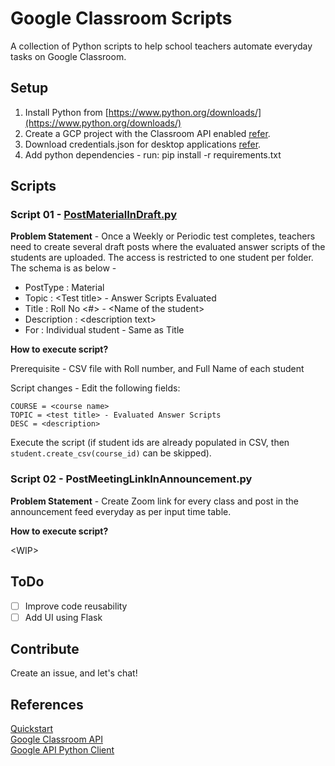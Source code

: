 # Google Classroom Scripts
A collection of Python scripts to help school teachers automate everyday tasks on Google Classroom.

## Setup

1. Install Python from [https://www.python.org/downloads/](https://www.python.org/downloads/)
2. Create a GCP project with the Classroom API enabled [refer](https://developers.google.com/workspace/guides/create-project).
3. Download credentials.json for desktop applications [refer](https://developers.google.com/workspace/guides/create-credentials).
4. Add python dependencies - run: pip install -r requirements.txt

## Scripts

### Script 01 - [PostMaterialInDraft.py](https://github.com/Diksha-Rathi/Google-Classroom-Scripts/blob/main/Scripts/PostMaterialInDraft.py)

**Problem Statement** -
Once a Weekly or Periodic test completes, teachers need to create several draft posts where the evaluated answer scripts of the students are uploaded. The access is restricted to one student per folder. The schema is as below - 

* PostType : Material
* Topic : \<Test title> - Answer Scripts Evaluated
* Title : Roll No <#> - \<Name of the student>
* Description : \<description text>
* For : Individual student - Same as Title

**How to execute script?**
  
Prerequisite - CSV file with Roll number, and Full Name of each student

Script changes - Edit the following fields:
```
COURSE = <course name> 
TOPIC = <test title> - Evaluated Answer Scripts 
DESC = <description> 
```

Execute the script (if student ids are already populated in CSV, then `student.create_csv(course_id)` can be skipped).

### Script 02 - PostMeetingLinkInAnnouncement.py

**Problem Statement** - 
Create Zoom link for every class and post in the announcement feed everyday as per input time table.

**How to execute script?**

\<WIP>

## ToDo 
- [ ] Improve code reusability
- [ ] Add UI using Flask

## Contribute 
Create an issue, and let's chat!

## References
[Quickstart](https://developers.google.com/classroom/quickstart/python) \
[Google Classroom API](https://developers.google.com/classroom/reference/rest) \
[Google API Python Client](https://googleapis.github.io/google-api-python-client/docs/dyn/classroom_v1.courses.html)
